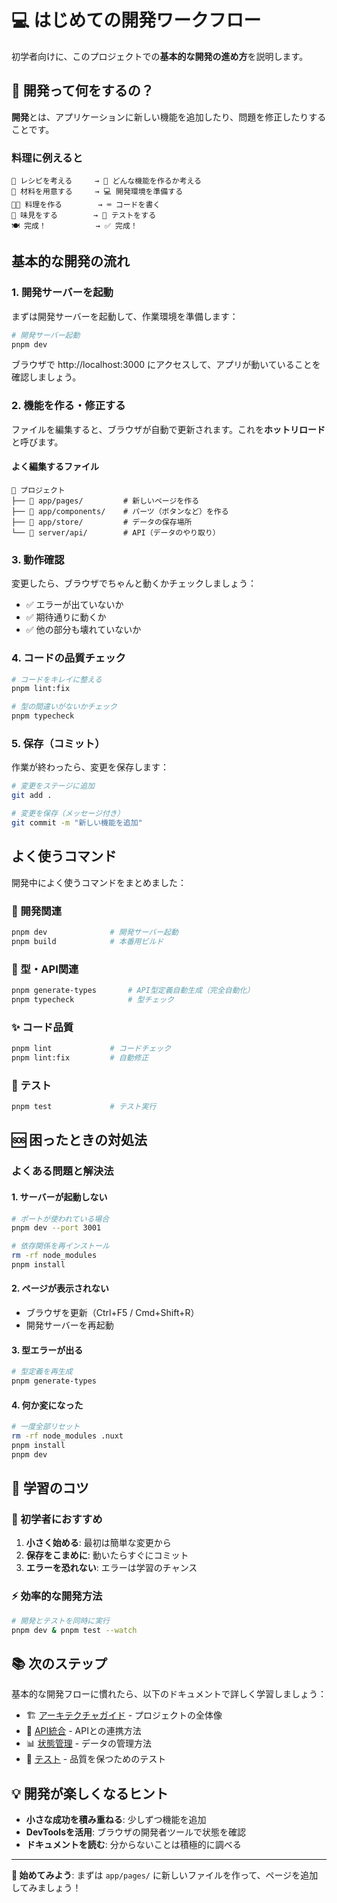 # 💻 はじめての開発ワークフロー

初学者向けに、このプロジェクトでの**基本的な開発の進め方**を説明します。

## 🔰 開発って何をするの？

**開発**とは、アプリケーションに新しい機能を追加したり、問題を修正したりすることです。

### 料理に例えると

```
📝 レシピを考える     → 🚀 どんな機能を作るか考える
🛒 材料を用意する     → 💻 開発環境を準備する
👨‍🍳 料理を作る        → ⌨️ コードを書く
👅 味見をする        → 🧪 テストをする
🍽️ 完成！           → ✅ 完成！
```

## 基本的な開発の流れ

### 1. 開発サーバーを起動

まずは開発サーバーを起動して、作業環境を準備します：

```bash
# 開発サーバー起動
pnpm dev
```

ブラウザで http://localhost:3000 にアクセスして、アプリが動いていることを確認しましょう。

### 2. 機能を作る・修正する

ファイルを編集すると、ブラウザが自動で更新されます。これを**ホットリロード**と呼びます。

#### よく編集するファイル

```
📂 プロジェクト
├── 📄 app/pages/         # 新しいページを作る
├── 📄 app/components/    # パーツ（ボタンなど）を作る
├── 📄 app/store/         # データの保存場所
└── 📄 server/api/        # API（データのやり取り）
```

### 3. 動作確認

変更したら、ブラウザでちゃんと動くかチェックしましょう：

- ✅ エラーが出ていないか
- ✅ 期待通りに動くか
- ✅ 他の部分も壊れていないか

### 4. コードの品質チェック

```bash
# コードをキレイに整える
pnpm lint:fix

# 型の間違いがないかチェック
pnpm typecheck
```

### 5. 保存（コミット）

作業が終わったら、変更を保存します：

```bash
# 変更をステージに追加
git add .

# 変更を保存（メッセージ付き）
git commit -m "新しい機能を追加"
```

## よく使うコマンド

開発中によく使うコマンドをまとめました：

### 🚀 開発関連

```bash
pnpm dev              # 開発サーバー起動
pnpm build            # 本番用ビルド
```

### 🔧 型・API関連

```bash
pnpm generate-types       # API型定義自動生成（完全自動化）
pnpm typecheck            # 型チェック
```

### ✨ コード品質

```bash
pnpm lint             # コードチェック
pnpm lint:fix         # 自動修正
```

### 🧪 テスト

```bash
pnpm test             # テスト実行
```

## 🆘 困ったときの対処法

### よくある問題と解決法

#### 1. サーバーが起動しない

```bash
# ポートが使われている場合
pnpm dev --port 3001

# 依存関係を再インストール
rm -rf node_modules
pnpm install
```

#### 2. ページが表示されない

- ブラウザを更新（Ctrl+F5 / Cmd+Shift+R）
- 開発サーバーを再起動

#### 3. 型エラーが出る

```bash
# 型定義を再生成
pnpm generate-types
```

#### 4. 何か変になった

```bash
# 一度全部リセット
rm -rf node_modules .nuxt
pnpm install
pnpm dev
```

## 🎯 学習のコツ

### 🔰 初学者におすすめ

1. **小さく始める**: 最初は簡単な変更から
2. **保存をこまめに**: 動いたらすぐにコミット
3. **エラーを恐れない**: エラーは学習のチャンス

### ⚡ 効率的な開発方法

```bash
# 開発とテストを同時に実行
pnpm dev & pnpm test --watch
```

## 📚 次のステップ

基本的な開発フローに慣れたら、以下のドキュメントで詳しく学習しましょう：

- 🏗️ [アーキテクチャガイド](./architecture.md) - プロジェクトの全体像
- 🔗 [API統合](./api-integration.md) - APIとの連携方法
- 📊 [状態管理](./state-management.md) - データの管理方法
- 🧪 [テスト](./testing.md) - 品質を保つためのテスト

## 💡 開発が楽しくなるヒント

- **小さな成功を積み重ねる**: 少しずつ機能を追加
- **DevToolsを活用**: ブラウザの開発者ツールで状態を確認
- **ドキュメントを読む**: 分からないことは積極的に調べる

---

**🎯 始めてみよう**: まずは `app/pages/` に新しいファイルを作って、ページを追加してみましょう！
